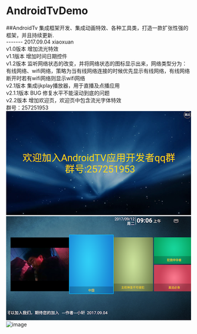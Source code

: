 # AndroidTvDemo
##AndroidTv 集成框架开发、集成动画特效、各种工具类，打造一款扩张性强的框架，并且持续更新. 
<br>
------- 2017.09.04 xiaoxuan <br>
v1.0版本 增加流光特效 <br>
v1.1版本 增加时间日期控件 <br>
v1.2版本 监听网络状态的改变，并将网络状态的图标显示出来，网络类型分为：有线网络、wifi网络，策略为当有线网络连接的时候优先显示有线网络，有线网络断开时若有wifi网络则显示wifi网络<br>
v2.1版本 集成ijkplay播放器，用于直播及点播应用<br>
v2.1.1版本 BUG 修复水平不能滚动到底的问题<br>
v2.2版本 增加欢迎页，欢迎页中包含流光字体特效<br>
群号：257251953 <br>
![image](https://github.com/Dreamxiaoxuan/AndroidTvDemo/blob/master/效果图/splash.png)<br>
![image](https://github.com/Dreamxiaoxuan/AndroidTvDemo/blob/master/效果图/page1.png)<br>
![image](https://github.com/Dreamxiaoxuan/AndroidTvDemo/blob/master/效果图/test.gif)<br>
